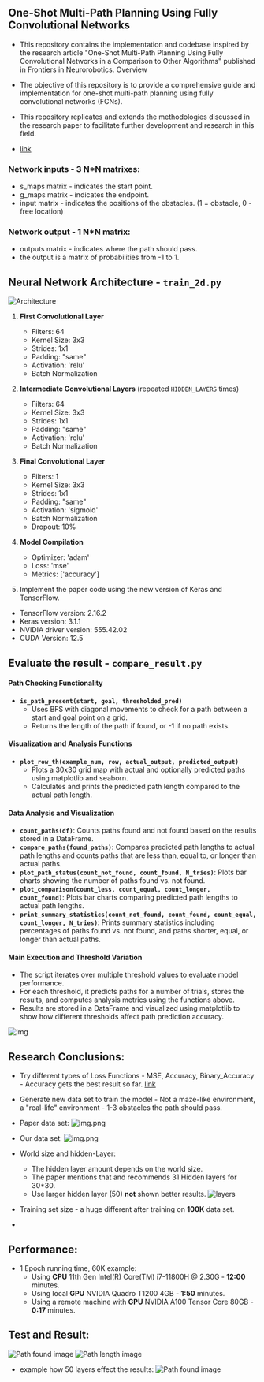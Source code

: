 ## One-Shot Multi-Path Planning Using Fully Convolutional Networks

- This repository contains the implementation and codebase inspired by the research article "One-Shot Multi-Path Planning Using Fully Convolutional Networks in a Comparison to Other Algorithms" published in Frontiers in Neurorobotics.
Overview

 - The objective of this repository is to provide a comprehensive guide and implementation for one-shot multi-path planning using fully convolutional networks (FCNs).
 - This repository replicates and extends the methodologies discussed in the research paper to facilitate further development and research in this field.
 - [link](https://www.frontiersin.org/journals/neurorobotics/articles/10.3389/fnbot.2020.600984/full)


### Network inputs - 3 N*N matrixes:
  - s_maps matrix - indicates the start point.
  - g_maps matrix - indicates the endpoint.
  - input matrix - indicates the positions of the obstacles. (1 = obstacle, 0 - free location)
    
### Network output - 1 N*N matrix:
 - outputs matrix - indicates where the path should pass.
 - the output is a matrix of probabilities from -1 to 1.
 

## Neural Network Architecture - `train_2d.py`

![Architecture](img/arc.jpg)
1. **First Convolutional Layer**
   - Filters: 64
   - Kernel Size: 3x3
   - Strides: 1x1
   - Padding: "same"
   - Activation: 'relu'
   - Batch Normalization

2. **Intermediate Convolutional Layers** (repeated `HIDDEN_LAYERS` times)
   - Filters: 64
   - Kernel Size: 3x3
   - Strides: 1x1
   - Padding: "same"
   - Activation: 'relu'
   - Batch Normalization

3. **Final Convolutional Layer**
   - Filters: 1
   - Kernel Size: 3x3
   - Strides: 1x1
   - Padding: "same"
   - Activation: 'sigmoid'
   - Batch Normalization
   - Dropout: 10%

4. **Model Compilation**
   - Optimizer: 'adam'
   - Loss: 'mse'
   - Metrics: ['accuracy']

5. Implement the paper code using the new version of Keras and TensorFlow.
  - TensorFlow version: 2.16.2
  - Keras version: 3.1.1
  - NVIDIA driver version: 555.42.02
  - CUDA Version: 12.5


## Evaluate the result - `compare_result.py`

#### Path Checking Functionality

- **`is_path_present(start, goal, thresholded_pred)`**
  - Uses BFS with diagonal movements to check for a path between a start and goal point on a grid.
  - Returns the length of the path if found, or -1 if no path exists.

#### Visualization and Analysis Functions

- **`plot_row_th(example_num, row, actual_output, predicted_output)`**
  - Plots a 30x30 grid map with actual and optionally predicted paths using matplotlib and seaborn. 
  - Calculates and prints the predicted path length compared to the actual path length.

#### Data Analysis and Visualization

- **`count_paths(df)`**: Counts paths found and not found based on the results stored in a DataFrame.
- **`compare_paths(found_paths)`**: Compares predicted path lengths to actual path lengths and counts paths that are less than, equal to, or longer than actual paths.
- **`plot_path_status(count_not_found, count_found, N_tries)`**: Plots bar charts showing the number of paths found vs. not found.
- **`plot_comparison(count_less, count_equal, count_longer, count_found)`**: Plots bar charts comparing predicted path lengths to actual path lengths.
- **`print_summary_statistics(count_not_found, count_found, count_equal, count_longer, N_tries)`**: Prints summary statistics including percentages of paths found vs. not found, and paths shorter, equal, or longer than actual paths.

#### Main Execution and Threshold Variation

- The script iterates over multiple threshold values to evaluate model performance.
- For each threshold, it predicts paths for a number of trials, stores the results, and computes analysis metrics using the functions above.
- Results are stored in a DataFrame  and visualized using matplotlib to show how different thresholds affect path prediction accuracy.

![img](img/thresh.png)

## Research Conclusions:

- Try different types of Loss Functions - MSE, Accuracy, Binary_Accuracy - Accuracy gets the best result so far. [link](https://keras.io/api/losses/)
- Generate new data set to train the model - Not a maze-like environment, a "real-life" environment - 1-3 obstacles the path should pass.
- Paper data set:
![img.png](img/maze.png)
- Our data set:
![img.png](img/reallife.png)

- World size and hidden-Layer:
  - The hidden layer amount depends on the world size.
  - The paper mentions that and recommends 31 Hidden layers for 30*30.
  - Use larger hidden layer (50) **not** shown better results.
![layers](img/layernumber.jpg)
  
- Training set size - a huge different after training on **100K** data set.
- 
## Performance:
- 1 Epoch running time, 60K example:
  - Using **CPU** 11th Gen Intel(R) Core(TM) i7-11800H @ 2.30G - **12:00** minutes.
  - Using local **GPU** NVIDIA Quadro T1200 4GB - **1:50** minutes.
  - Using a remote machine with **GPU** NVIDIA A100 Tensor Core 80GB - **0:17** minutes.


## Test and Result:

![Path found image](img/result_100K.png)
![Path length image](img/result_100K2.png)

- example how 50 layers effect the results:
![Path found image](img/path_found_50_layers.png)


